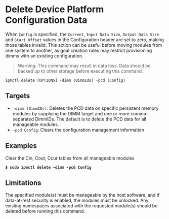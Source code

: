 # Delete Device Platform Configuration Data

When `Config` is specified, the `Current`, `Input Data Size`, `Output Data Size` and `Start Offset` values in the Configuration header are set to zero, making those tables invalid. This action can be useful before moving modules from one system to another, as goal creation rules may restrict provisioning dimms with an existing configuration.

> Warning: This command may result in data loss. Data should be backed up to other storage before executing this command.

```
ipmctl delete [OPTIONS] -dimm (DimmIds) -pcd (Config)
```

## **Targets**

* `-dimm (DimmIDs)`: Deletes the PCD data on specific persistent memory modules by supplying the DIMM target and one or more comma-separated DimmIDs. The default is to delete the PCD data for all manageable modules.
* `-pcd Config`: Clears the configuration management information

## **Examples**

Clear the Cin, Cout, Ccur tables from all manageable modules

<pre><code><strong>$ sudo ipmctl delete -dimm -pcd Config
</strong></code></pre>

## **Limitations**

The specified module(s) must be manageable by the host software, and if data-at-rest security is enabled, the modules must be unlocked. Any existing namespaces associated with the requested module(s) should be deleted before running this command.
